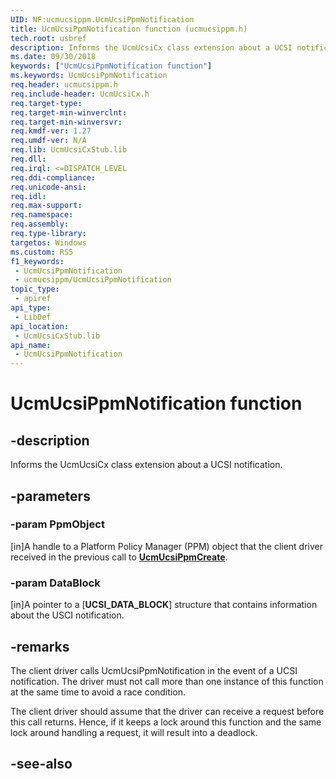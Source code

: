 ```yaml
---
UID: NF:ucmucsippm.UcmUcsiPpmNotification
title: UcmUcsiPpmNotification function (ucmucsippm.h)
tech.root: usbref
description: Informs the UcmUcsiCx class extension about a UCSI notification.
ms.date: 09/30/2018
keywords: ["UcmUcsiPpmNotification function"]
ms.keywords: UcmUcsiPpmNotification
req.header: ucmucsippm.h
req.include-header: UcmUcsiCx.h
req.target-type: 
req.target-min-winverclnt: 
req.target-min-winversvr: 
req.kmdf-ver: 1.27
req.umdf-ver: N/A
req.lib: UcmUcsiCxStub.lib
req.dll: 
req.irql: <=DISPATCH_LEVEL
req.ddi-compliance: 
req.unicode-ansi: 
req.idl: 
req.max-support: 
req.namespace: 
req.assembly: 
req.type-library: 
targetos: Windows
ms.custom: RS5
f1_keywords:
 - UcmUcsiPpmNotification
 - ucmucsippm/UcmUcsiPpmNotification
topic_type:
 - apiref
api_type:
 - LibDef
api_location:
 - UcmUcsiCxStub.lib
api_name:
 - UcmUcsiPpmNotification
---
```


# UcmUcsiPpmNotification function


## -description

Informs the UcmUcsiCx class extension about a UCSI notification.

## -parameters

### -param PpmObject 

[in]A handle to a Platform Policy Manager (PPM) object that the client driver received in the previous call to [**UcmUcsiPpmCreate**](nf-ucmucsippm-ucmucsippmcreate.md).

### -param DataBlock 

[in]A pointer to a [**UCSI_DATA_BLOCK**] structure that contains information about the USCI notification.

## -remarks

The client driver calls UcmUcsiPpmNotification in the event of a UCSI notification. The driver must not call more than one instance of this function at the same time to avoid a race condition.  

The client driver should assume that the driver can receive a request before this call returns. Hence, if it keeps a lock around this function and the same lock around handling a request, it will result into a deadlock.

## -see-also

